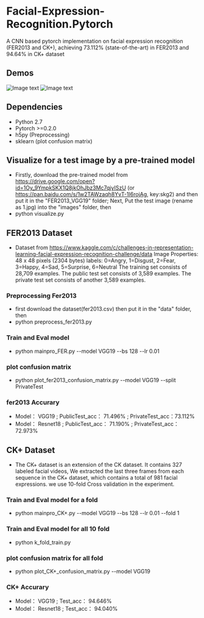 # Facial-Expression-Recognition.Pytorch
A CNN based pytorch implementation on facial expression recognition (FER2013 and CK+), achieving 73.112% (state-of-the-art) in FER2013 and 94.64% in CK+ dataset

## Demos ##
![Image text](https://raw.githubusercontent.com/WuJie1010/Facial-Expression-Recognition.Pytorch/master/demo/1.png)
![Image text](https://raw.githubusercontent.com/WuJie1010/Facial-Expression-Recognition.Pytorch/master/demo/2.png)

## Dependencies ##
- Python 2.7
- Pytorch >=0.2.0
- h5py (Preprocessing)
- sklearn (plot confusion matrix)

## Visualize for a test image by a pre-trained model ##
- Firstly, download the pre-trained model from https://drive.google.com/open?id=1Oy_9YmpkSKX1Q8jkOhJbz3Mc7qjyISzU (or https://pan.baidu.com/s/1w2TAWzaqh8YvT-1I6rojAg, key:skg2) and then put it in the "FER2013_VGG19" folder; Next, Put the test image (rename as 1.jpg) into the "images" folder, then
- python visualize.py

## FER2013 Dataset ##
- Dataset from https://www.kaggle.com/c/challenges-in-representation-learning-facial-expression-recognition-challenge/data
Image Properties: 48 x 48 pixels (2304 bytes)
labels: 0=Angry, 1=Disgust, 2=Fear, 3=Happy, 4=Sad, 5=Surprise, 6=Neutral
The training set consists of 28,709 examples. The public test set consists of 3,589 examples. The private test set consists of another 3,589 examples.

### Preprocessing Fer2013 ###
- first download the dataset(fer2013.csv) then put it in the "data" folder, then
- python preprocess_fer2013.py

### Train and Eval model ###
- python mainpro_FER.py --model VGG19 --bs 128 --lr 0.01

### plot confusion matrix ###
- python plot_fer2013_confusion_matrix.py --model VGG19 --split PrivateTest

###              fer2013 Accurary             ###

- Model：    VGG19 ;       PublicTest_acc：  71.496% ;     PrivateTest_acc：73.112%     <Br/>
- Model：   Resnet18 ;     PublicTest_acc：  71.190% ;    PrivateTest_acc：72.973%     

## CK+ Dataset ##
- The CK+ dataset is an extension of the CK dataset. It contains 327 labeled facial videos,
We extracted the last three frames from each sequence in the CK+ dataset, which
contains a total of 981 facial expressions. we use 10-fold Cross validation in the experiment.

### Train and Eval model for a fold ###
- python mainpro_CK+.py --model VGG19 --bs 128 --lr 0.01 --fold 1

### Train and Eval model for all 10 fold ###
- python k_fold_train.py

### plot confusion matrix for all fold ###
- python plot_CK+_confusion_matrix.py --model VGG19

###      CK+ Accurary      ###
- Model：    VGG19 ;       Test_acc：   94.646%   <Br/>
- Model：   Resnet18 ;     Test_acc：   94.040%   
